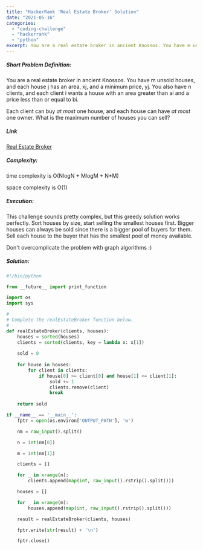```yaml
---
title: "HackerRank 'Real Estate Broker' Solution"
date: "2021-05-16"
categories: 
  - "coding-challenge"
  - "hackerrank"
  - "python"
excerpt: You are a real estate broker in ancient Knossos. You have m unsold houses, and each house j has an area, xj, and a minimum price, yj. You also have n clients, and each client i wants a house with an area greater than ai and a price less than or equal to bi. Each client can buy at most one house, and each house can have at most one owner. What is the maximum number of houses you can sell?
---
```


##### Short Problem Definition:

You are a real estate broker in ancient Knossos. You have m unsold houses, and each house j has an area, xj, and a minimum price, yj. You also have n clients, and each client i wants a house with an area greater than ai and a price less than or equal to bi.

Each client can buy _at most_ one house, and each house can have _at most_ one owner. What is the maximum number of houses you can sell?

##### Link

[Real Estate Broker](https://www.hackerrank.com/challenges/real-estate-broker/problem)

##### Complexity:

time complexity is O(NlogN + MlogM + N\*M)

space complexity is O(1)

##### Execution:

This challenge sounds pretty complex, but this greedy solution works perfectly. Sort houses by size, start selling the smallest houses first. Bigger houses can always be sold since there is a bigger pool of buyers for them. Sell each house to the buyer that has the smallest pool of money available.

Don't overcomplicate the problem with graph algorithms :)

##### Solution:

```python
#!/bin/python

from __future__ import print_function

import os
import sys

#
# Complete the realEstateBroker function below.
#
def realEstateBroker(clients, houses):
    houses = sorted(houses)
    clients = sorted(clients, key = lambda x: x[1])
    
    sold = 0
    
    for house in houses:
        for client in clients:
            if house[0] >= client[0] and house[1] <= client[1]:
                sold += 1
                clients.remove(client)
                break
    
    return sold

if __name__ == '__main__':
    fptr = open(os.environ['OUTPUT_PATH'], 'w')

    nm = raw_input().split()

    n = int(nm[0])

    m = int(nm[1])

    clients = []

    for _ in xrange(n):
        clients.append(map(int, raw_input().rstrip().split()))

    houses = []

    for _ in xrange(m):
        houses.append(map(int, raw_input().rstrip().split()))

    result = realEstateBroker(clients, houses)

    fptr.write(str(result) + '\n')

    fptr.close()
```
